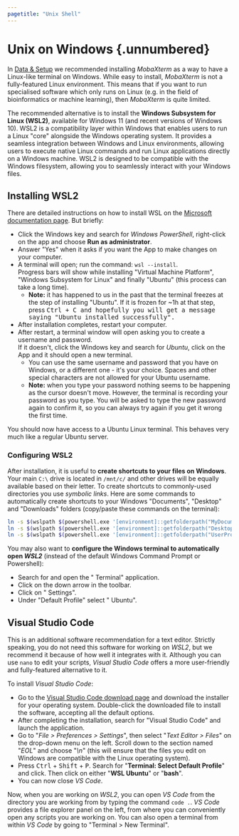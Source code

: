 ```yaml
---
pagetitle: "Unix Shell"
---
```


# Unix on Windows {.unnumbered}

In [Data & Setup](../../setup.md) we recommended installing _MobaXterm_ as a way to have a Linux-like terminal on Windows. 
While easy to install, _MobaXterm_ is not a fully-featured Linux environment. 
This means that if you want to run specialised software which only runs on Linux (e.g. in the field of bioinformatics or machine learning), then _MobaXterm_ is quite limited.

The recommended alternative is to install the **Windows Subsystem for Linux (WSL2)**, available for Windows 11 (and recent versions of Windows 10). 
WSL2 is a compatibility layer within Windows that enables users to run a Linux "core" alongside the Windows operating system. 
It provides a seamless integration between Windows and Linux environments, allowing users to execute native Linux commands and run Linux applications directly on a Windows machine. 
WSL2 is designed to be compatible with the Windows filesystem, allowing you to seamlessly interact with your Windows files.


## Installing WSL2

There are detailed instructions on how to install WSL on the [Microsoft documentation page](https://learn.microsoft.com/en-us/windows/wsl/install). 
But briefly:

- Click the Windows key and search for  _Windows PowerShell_, right-click on the app and choose **Run as administrator**. 
- Answer "Yes" when it asks if you want the App to make changes on your computer. 
- A terminal will open; run the command: `wsl --install`.  
  Progress bars will show while installing "Virtual Machine Platform", "Windows Subsystem for Linux" and finally "Ubuntu" (this process can take a long time).
    - **Note:** it has happened to us in the past that the terminal freezes at the step of installing "Ubuntu". If it is frozen for ~1h at that step, press <kbd>Ctrl + C</kdb> and hopefully you will get a message saying "Ubuntu installed successfully".
- After installation completes, restart your computer.
- After restart, a terminal window will open asking you to create a username and password.  
  If it doesn't, click the Windows key and search for _Ubuntu_, click on the App and it should open a new terminal. 
  - You can use the same username and password that you have on Windows, or a different one - it's your choice. Spaces and other special characters are not allowed for your Ubuntu username.
  - **Note:** when you type your password nothing seems to be happening as the cursor doesn't move. However, the terminal is recording your password as you type. You will be asked to type the new password again to confirm it, so you can always try again if you get it wrong the first time.

You should now have access to a Ubuntu Linux terminal. 
This behaves very much like a regular Ubuntu server. 


### Configuring WSL2

After installation, it is useful to **create shortcuts to your files on Windows**. 
Your main `C:\` drive is located in `/mnt/c/` and other drives will be equally available based on their letter. 
To create shortcuts to commonly-used directories you use _symbolic links_. 
Here are some commands to automatically create shortcuts to your Windows "Documents",  "Desktop" and "Downloads" folders (copy/paste these commands on the terminal):

```bash
ln -s $(wslpath $(powershell.exe '[environment]::getfolderpath("MyDocuments")' | tr -d '\r')) ~/Documents
ln -s $(wslpath $(powershell.exe '[environment]::getfolderpath("Desktop")' | tr -d '\r')) ~/Desktop
ln -s $(wslpath $(powershell.exe '[environment]::getfolderpath("UserProfile")' | tr -d '\r'))/Downloads ~/Downloads
```

You may also want to **configure the Windows terminal to automatically open _WSL2_** (instead of the default Windows Command Prompt or Powershell):

- Search for and open the "<i class="fa-solid fa-terminal"></i> Terminal" application.
- Click on the down arrow <i class="fa-solid fa-chevron-down"></i> in the toolbar.
- Click on "<i class="fa-solid fa-gear"></i> Settings".
- Under "Default Profile" select "<i class="fa-brands fa-linux"></i> Ubuntu".


## Visual Studio Code

This is an additional software recommendation for a text editor. 
Strictly speaking, you do not need this software for working on _WSL2_, but we recommend it because of how well it integrates with it. 
Although you can use `nano` to edit your scripts, _Visual Studio Code_ offers a more user-friendly and fully-featured alternative to it. 

To install _Visual Studio Code_:

- Go to the [Visual Studio Code download page](https://code.visualstudio.com/Download) and download the installer for your operating system. 
  Double-click the downloaded file to install the software, accepting all the default options. 
- After completing the installation, search for "Visual Studio Code" and launch the application. 
- Go to "_File > Preferences > Settings_", then select "_Text Editor > Files_" on the drop-down menu on the left. Scroll down to the section named "_EOL_" and choose "_\\n_" (this will ensure that the files you edit on Windows are compatible with the Linux operating system).
- Press <kbd>Ctrl</kbd> + <kbd>Shift</kbd> + <kbd>P</kbd>. Search for "**Terminal: Select Default Profile**" and click. Then click on either "**WSL Ubuntu**" or "**bash**".
- You can now close _VS Code_.

Now, when you are working on _WSL2_, you can open _VS Code_ from the directory you are working from by typing the command `code .`.
_VS Code_ provides a file explorer panel on the left, from where you can conveniently open any scripts you are working on. 
You can also open a terminal from within _VS Code_ by going to "Terminal > New Terminal".